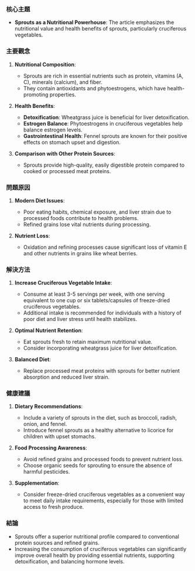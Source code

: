 ### 核心主題
- **Sprouts as a Nutritional Powerhouse**: The article emphasizes the nutritional value and health benefits of sprouts, particularly cruciferous vegetables.

### 主要觀念
1. **Nutritional Composition**:
   - Sprouts are rich in essential nutrients such as protein, vitamins (A, C), minerals (calcium), and fiber.
   - They contain antioxidants and phytoestrogens, which have health-promoting properties.

2. **Health Benefits**:
   - **Detoxification**: Wheatgrass juice is beneficial for liver detoxification.
   - **Estrogen Balance**: Phytoestrogens in cruciferous vegetables help balance estrogen levels.
   - **Gastrointestinal Health**: Fennel sprouts are known for their positive effects on stomach upset and digestion.

3. **Comparison with Other Protein Sources**:
   - Sprouts provide high-quality, easily digestible protein compared to cooked or processed meat proteins.

### 問題原因
1. **Modern Diet Issues**:
   - Poor eating habits, chemical exposure, and liver strain due to processed foods contribute to health problems.
   - Refined grains lose vital nutrients during processing.

2. **Nutrient Loss**:
   - Oxidation and refining processes cause significant loss of vitamin E and other nutrients in grains like wheat berries.

### 解決方法
1. **Increase Cruciferous Vegetable Intake**:
   - Consume at least 3-5 servings per week, with one serving equivalent to one cup or six tablets/capsules of freeze-dried cruciferous vegetables.
   - Additional intake is recommended for individuals with a history of poor diet and liver stress until health stabilizes.

2. **Optimal Nutrient Retention**:
   - Eat sprouts fresh to retain maximum nutritional value.
   - Consider incorporating wheatgrass juice for liver detoxification.

3. **Balanced Diet**:
   - Replace processed meat proteins with sprouts for better nutrient absorption and reduced liver strain.

### 健康建議
1. **Dietary Recommendations**:
   - Include a variety of sprouts in the diet, such as broccoli, radish, onion, and fennel.
   - Introduce fennel sprouts as a healthy alternative to licorice for children with upset stomachs.

2. **Food Processing Awareness**:
   - Avoid refined grains and processed foods to prevent nutrient loss.
   - Choose organic seeds for sprouting to ensure the absence of harmful pesticides.

3. **Supplementation**:
   - Consider freeze-dried cruciferous vegetables as a convenient way to meet daily intake requirements, especially for those with limited access to fresh produce.

### 結論
- Sprouts offer a superior nutritional profile compared to conventional protein sources and refined grains.
- Increasing the consumption of cruciferous vegetables can significantly improve overall health by providing essential nutrients, supporting detoxification, and balancing hormone levels.